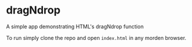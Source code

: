 # dragNdrop
A simple app demonstrating HTML's dragNdrop function

To run simply clone the repo and open `index.html` in any morden browser.
